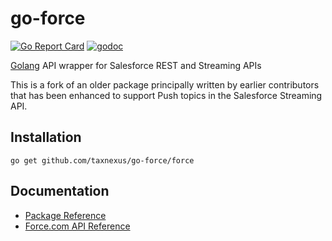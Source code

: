 # go-force

[![Go Report Card](https://goreportcard.com/badge/github.com/taxnexus/go-force)](https://goreportcard.com/report/github.com/taxnexus/go-force)
[![godoc](https://img.shields.io/badge/godoc-reference-blue.svg)](https://godoc.org/github.com/taxnexus/go-force/force)

[Golang](http://golang.org/) API wrapper for Salesforce REST and Streaming APIs

This is a fork of an older package principally written by earlier contributors that has been enhanced to support Push topics in the Salesforce Streaming API.

## Installation

    go get github.com/taxnexus/go-force/force

## Documentation

- [Package Reference](http://godoc.org/github.com/taxnexus/go-force/force)
- [Force.com API Reference](http://www.salesforce.com/us/developer/docs/api_rest/)
